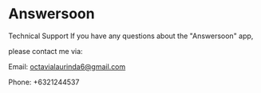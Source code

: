 # Answersoon
Technical Support If you have any questions about the "Answersoon" app,

please contact me via:

Email: octavialaurinda6@gmail.com

Phone: +6321244537
